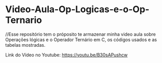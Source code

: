 # Video-Aula-Op-Logicas-e-o-Op-Ternario

//Esse repositório tem o próposito te armazenar minha video aula sobre Operações lógicas e o Operador Ternário em C, os códigos usados e as tabelas mostradas.

Link do Vídeo no Youtube: https://youtu.be/B30sAPushcw
